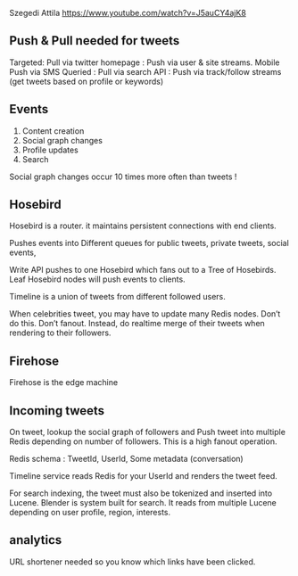 
Szegedi Attila
https://www.youtube.com/watch?v=J5auCY4ajK8

## Push & Pull needed for tweets
Targeted: Pull via twitter homepage : Push via user & site streams. Mobile Push via SMS
Queried : Pull via search API : Push via track/follow streams (get tweets based on profile or keywords)

## Events
1. Content creation
1. Social graph changes
1. Profile updates
1. Search

Social graph changes occur 10 times more often than tweets !

## Hosebird

Hosebird is a router. it maintains persistent connections with end clients.

Pushes events into Different queues for public tweets, private tweets, social events,

Write API pushes to one Hosebird which fans out to a Tree of Hosebirds. Leaf Hosebird nodes will push events to clients.

Timeline is a union of tweets from different followed users.

When celebrities tweet, you may have to update many Redis nodes. Don’t do this. Don’t fanout. Instead, do realtime merge of their tweets when rendering to their followers.


## Firehose

Firehose is the edge machine

## Incoming tweets

On tweet, lookup the social graph of followers and Push tweet into multiple Redis depending on number of followers. This is a high fanout operation.

Redis schema : TweetId, UserId, Some metadata (conversation)

Timeline service reads Redis for your UserId and renders the tweet feed.

For search indexing, the tweet must also be tokenized and inserted into Lucene. Blender is system built for search. It reads from multiple Lucene depending on user profile, region, interests.

## analytics

URL shortener needed so you know which links have been clicked.
